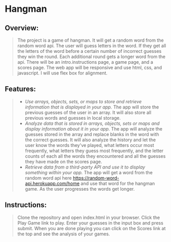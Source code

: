 # Hangman

## Overview:
> The project is a game of hangman. It will get a random word from the random word api. The user will guess letters in the word. If they get all the letters of the word before a certain number of incorrect guesses they win the round. Each additional round gets a longer word from the api. There will be an intro.instructions page, a game page, and a scores page. The web app will be responsive and use html, css, and javascript. I will use flex box for alignment.

## Features:
> - *Use arrays, objects, sets, or maps to store and retrieve information that is displayed in your app.* The app will store the previous guesses of the user in an array. It will also store all previous words and guesses in local storage.
> - *Analyze data that is stored in arrays, objects, sets or maps and display information about it in your app.* The app will analyze the guesses stored in the array and replace blanks in the word with the correct guesses. It will also analyze the history and let the user know the words they've played, what letters occur most frequently, what letters they guess most frequently, and the letter counts of each all the words they encountered and all the guesses they have made on the scores page.
> - *Retrieve data from a third-party API and use it to display something within your app.* The app will get a word from the random word api here https://random-word-api.herokuapp.com/home and use that word for the hangman game. As the user progresses the words get longer.

## Instructions:
> Clone the repository and open index.html in your browser. Click the Play Game link to play. Enter your guesses in the input box and press submit. When you are done playing you can click on the Scores link at the top and see the analysis of your games.
